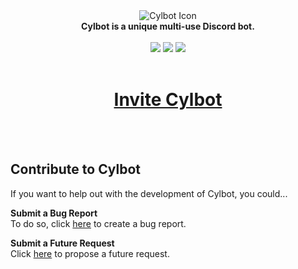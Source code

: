 <div align="center">
<img src="https://i.imgur.com/EzkdMMa.png" alt="Cylbot Icon">
<br>
<strong>Cylbot is a unique multi-use Discord bot.</strong>
<br>
<br>
<a href="https://github.com/Crystalflxme/Cylbot/blob/master/LICENSE"><img src="https://img.shields.io/badge/license-MIT-brightgreen.svg"/></a>
<a href="https://www.npmjs.com/package/discord.js"><img src="https://img.shields.io/badge/lib-discord.js-blue.svg"/></a>
<a href="https://discord.gg/r4mbXFM"><img src="https://img.shields.io/badge/support%20discord-join-blueviolet.svg"/></a>
<br>
<br>
<h1><a href="https://discordapp.com/api/oauth2/authorize?client_id=586696865052098581&permissions=8&scope=bot">Invite Cylbot</a></h1>
</div>
<br>
<br>

## Contribute to Cylbot
If you want to help out with the development of Cylbot, you could...

**Submit a Bug Report**
<br>
To do so, click [here](https://github.com/Crystalflxme/Cylbot/issues/new?assignees=Crystalflxme&labels=bug&template=bug_report.md&title=) to create a bug report.

**Submit a Future Request**
<br>
Click [here](https://github.com/Crystalflxme/Cylbot/issues/new?assignees=Crystalflxme&labels=enhancement&template=feature_request.md&title=) to propose a future request.